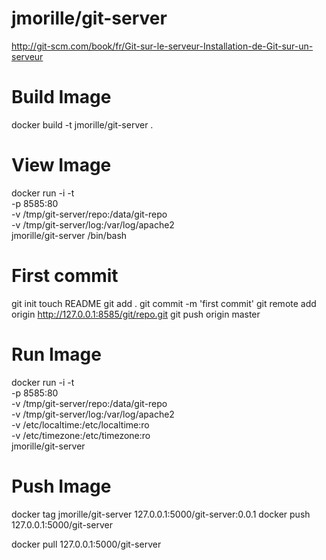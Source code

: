 jmorille/git-server
=========

http://git-scm.com/book/fr/Git-sur-le-serveur-Installation-de-Git-sur-un-serveur


# Build Image  
docker build -t jmorille/git-server .
 

# View Image
docker run -i -t \
 -p 8585:80 \
 -v /tmp/git-server/repo:/data/git-repo \
 -v /tmp/git-server/log:/var/log/apache2 \
 jmorille/git-server /bin/bash

# First commit
git init
touch README
git add .
git commit -m 'first commit'
git remote add origin http://127.0.0.1:8585/git/repo.git
git push origin master


# Run Image
docker run -i -t \
 -p 8585:80 \
 -v /tmp/git-server/repo:/data/git-repo \
 -v /tmp/git-server/log:/var/log/apache2 \
 -v /etc/localtime:/etc/localtime:ro \
 -v /etc/timezone:/etc/timezone:ro \
 jmorille/git-server
 


# Push Image
docker tag jmorille/git-server 127.0.0.1:5000/git-server:0.0.1
docker push 127.0.0.1:5000/git-server


docker pull 127.0.0.1:5000/git-server